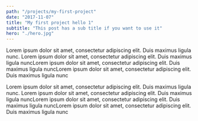 ```yaml
---
path: "/projects/my-first-project"
date: "2017-11-07"
title: "My first project hello 1"
subtitle: "This post has a sub title if you want to use it"
hero: "./hero.jpg"
---
```


Lorem ipsum dolor sit amet, consectetur adipiscing elit. Duis maximus ligula nunc. Lorem ipsum dolor sit amet, consectetur adipiscing elit. Duis maximus ligula nuncLorem ipsum dolor sit amet, consectetur adipiscing elit. Duis maximus ligula nuncLorem ipsum dolor sit amet, consectetur adipiscing elit. Duis maximus ligula nunc

Lorem ipsum dolor sit amet, consectetur adipiscing elit. Duis maximus ligula nunc. Lorem ipsum dolor sit amet, consectetur adipiscing elit. Duis maximus ligula nuncLorem ipsum dolor sit amet, consectetur adipiscing elit. Duis maximus ligula nuncLorem ipsum dolor sit amet, consectetur adipiscing elit. Duis maximus ligula nunc